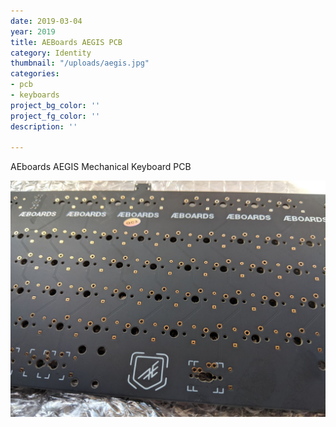 ```yaml
---
date: 2019-03-04
year: 2019
title: AEBoards AEGIS PCB
category: Identity
thumbnail: "/uploads/aegis.jpg"
categories:
- pcb
- keyboards
project_bg_color: ''
project_fg_color: ''
description: ''

---
```

AEboards AEGIS Mechanical Keyboard PCB

![](/uploads/aegis.jpg)
